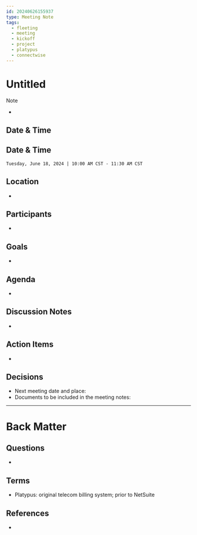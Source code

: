 ```yaml
---
id: 20240626155937
type: Meeting Note
tags:
  - fleeting
  - meeting
  - kickoff
  - project
  - platypus
  - connectwise
---
```

# Untitled

> [!Note]
> - 

## Date & Time
<!-- With starting and ending times -->
## Date & Time

```Datetime
Tuesday, June 18, 2024 | 10:00 AM CST - 11:30 AM CST 
```

## Location
<!-- Physical location or links to online meeting (Zoom, MS Teams, Miro etc.) -->
- 

## Participants
<!-- List of meeting participants using linked names -->
- 

## Goals
<!-- What we want to achieve in this meeting -->
- 

## Agenda 
<!-- What, who & duration planned in advance -->
- 

## Discussion Notes
<!-- Cover discussion topics -->
- 

## Action Items
<!-- Add tasks, task owners and due dates -->
- 

## Decisions
<!-- Record of decisions you make in this meeting -->
- Next meeting date and place: 
- Documents to be included in the meeting notes:


---
# Back Matter
## Questions
<!-- What remains for you to consider? --> 
- 

## Terms
<!-- Links to definition pages -->
- Platypus: original telecom billing system; prior to NetSuite

## References
<!-- Links to pages not referenced in the content -->
- 